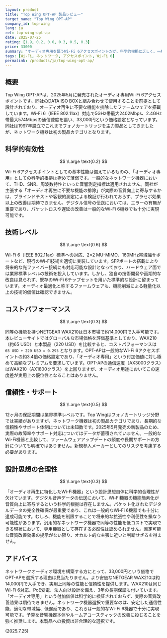 ```yaml
---
layout: product
title: "Top Wing OPT-AP 製品レビュー"
target_name: "Top Wing OPT-AP"
company_id: top-wing
lang: ja
ref: top-wing-opt-ap
date: 2025-07-25
rating: [1.9, 0.2, 0.6, 0.3, 0.5, 0.3]
price: 33000
summary: "オーディオ専用を謳うWi-Fi 6アクセスポイントだが、科学的根拠に乏しく、一般的なWi-Fi 6機器の3.4倍という高額な価格設定となっている"
tags: [Wi-Fi, ネットワーク, アクセスポイント, Wi-Fi 6]
permalink: /products/ja/top-wing-opt-ap/
---
```


## 概要

Top Wing OPT-APは、2025年5月に発売されたオーディオ専用Wi-Fi 6アクセスポイントです。同社のDATA ISO BOXと組み合わせて使用することを前提として設計されており、オーディオ再生に不要な機能を排除したファームウェアを搭載しています。Wi-Fi 6（IEEE 802.11ax）対応で5GHz帯最大2402Mbps、2.4GHz帯最大574Mbpsの通信速度を謳い、33,000円という価格設定となっています。同社は1997年設立でこれまでフォノカートリッジを主力製品としてきましたが、ネットワーク機器は初の製品カテゴリとなります。

## 科学的有効性

$$ \Large \text{0.2} $$

Wi-Fi 6アクセスポイントとしての基本性能は備えているものの、「オーディオ専用」としての科学的根拠は極めて薄弱です。一般的なネットワーク機器において、THD、SNR、周波数特性といった音響測定指標は適用されません。同社が主張する「オーディオ再生に不要な機能の排除」が実際の音質向上に寄与するかは、ブラインドテストや客観的測定による検証が行われておらず、プラセボ効果以上の改善は期待できません。デジタル信号の伝送においては、エラーの有無が重要であり、パケットロスや遅延の改善は一般的なWi-Fi 6機器でも十分に実現可能です。

## 技術レベル

$$ \Large \text{0.6} $$

Wi-Fi 6（IEEE 802.11ax）標準への対応、2×2 MU-MIMO、160MHz帯域幅サポートなど、現行のWi-Fi技術を適切に実装しています。SFPポートの搭載により将来的な光ファイバー接続にも対応可能な設計となっており、ハードウェア面では業界標準レベルの技術を投入しています。しかし、独自の技術開発や画期的な改良は見られず、既存のWi-Fi 6チップセットを用いた標準的な設計に留まっています。オーディオ最適化と称するファームウェアも、機能削減による軽量化以上の技術的価値は確認できません。

## コストパフォーマンス

$$ \Large \text{0.3} $$

同等の機能を持つNETGEAR WAX210は日本市場で約14,000円で入手可能です。本レビューサイトではグローバルな市場価格を評価基準としており、WAX210（約65 USD）と本製品（220 USD）を比較すると、コストパフォーマンスは `65 USD ÷ 220 USD = 0.295` となります。OPT-APは一般的なWi-Fi 6アクセスポイントの約3.4倍の価格設定であり、「オーディオ専用」という付加価値に対し極めて高額なプレミアムを要求しています。OPT-APの通信速度（AX3000クラス）はWAX210（AX1800クラス）を上回りますが、オーディオ用途においてこの速度差が実用上の優位性となることはありません。

## 信頼性・サポート

$$ \Large \text{0.5} $$

12ヶ月の保証期間は業界標準レベルです。Top Wingはフォノカートリッジ分野では実績がありますが、ネットワーク機器は初の製品カテゴリであり、長期的な信頼性やサポート体制については未知数です。2025年5月発売の新製品のため、実際の故障率やサポート対応についてはデータが蓄積されていません。一般的なWi-Fi機器と比較して、ファームウェアアップデートの頻度や長期サポートの方針についても明確ではありません。新規参入メーカーとしてのリスクを考慮する必要があります。

## 設計思想の合理性

$$ \Large \text{0.3} $$

「オーディオ再生に特化したWi-Fi機器」という設計思想自体に科学的合理性が欠けています。デジタル音声データの伝送において、Wi-Fi機器の機能簡素化が音質向上に寄与するという科学的根拠は存在しません。パケット化されたデジタルデータの完全性確保が最重要であり、これは一般的なWi-Fi 6機器でも十分に達成可能です。むしろ、機能を制限することで将来的な拡張性や利便性を損なう可能性があります。汎用的なネットワーク機器で同等の性能を低コストで実現できる現状において、専用機器として存在する必然性は認められません。測定可能な音質改善効果の提示がない限り、オカルト的な主張に近いと判断せざるを得ません。

## アドバイス

ネットワークオーディオ環境を構築する方にとって、33,000円という価格でOPT-APを選択する理由は見当たりません。より安価なNETGEAR WAX210は約14,000円で入手でき、実用上同等の性能と信頼性を提供します。WAX210は同じWi-Fi 6対応、PoE受電、法人向け設計を備え、3年の長期保証も付いています。「オーディオ専用」という付加価値は科学的に検証されておらず、実際の音質改善効果は期待できません。ネットワーク機器選択で重要なのは、安定した通信性能、適切な帯域幅、低遅延であり、これらは一般的なWi-Fi 6機器で十分に実現可能です。予算を音響機器本体やルームアコースティックの改善に投じることを強く推奨します。本製品への投資は非合理的な選択です。

(2025.7.25)
